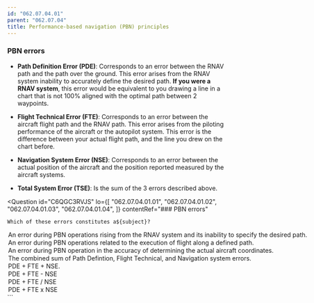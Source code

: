 ```yaml
---
id: "062.07.04.01"
parent: "062.07.04"
title: Performance-based navigation (PBN) principles
---
```


### PBN errors

- **Path Definition Error (PDE)**: Corresponds to an error between the RNAV path
  and the path over the ground. This error arises from the RNAV system inability
  to accurately define the desired path. **If you were a RNAV system**, this
  error would be equivalent to you drawing a line in a chart that is not 100%
  aligned with the optimal path between 2 waypoints.

- **Flight Technical Error (FTE)**: Corresponds to an error between the aircraft
  flight path and the RNAV path. This error arises from the piloting performance
  of the aircraft or the autopilot system. This error is the difference between
  your actual flight path, and the line you drew on the chart before.

- **Navigation System Error (NSE)**: Corresponds to an error between the actual
  position of the aircraft and the position reported measured by the aircraft
  systems.

- **Total System Error (TSE)**: Is the sum of the 3 errors described above.

<Question
id="C6QGC3RVJS"
lo={[
"062.07.04.01.01",
"062.07.04.01.02",
"062.07.04.01.03",
"062.07.04.01.04",
]}
contentRef="### PBN errors"

>   <Text variant="oneCorrect">

    Which of these errors constitutes a${subject}?

  </Text>
<Option subject={[["Path Definition Error"], ["PDE"]]}>
  An error during PBN operations rising from the RNAV system and its inability
  to specify the desired path.
</Option>
<Option subject={[["Flight Technical Error"], ["FTE"]]}>
  An error during PBN operations related to the execution of flight along a
  defined path.
</Option>
<Option subject={[["Navigation System Error"], ["NSE"]]}>
  An error during PBN operation in the accuracy of determining the actual
  aircraft coordinates.
</Option>
<Option subject={[["Total System Error"], ["TSE"]]}>
  The combined sum of Path Defintion, Flight Technical, and Navigation system
  errors.
</Option>
<Option subject={[["Total System Error"], ["TSE"]]}>PDE + FTE + NSE.</Option>
<Option why="Almost describes TSE, except TSE is the sum of the 3 errors: PDE + TSE + NSE">
  PDE + FTE - NSE
</Option>
<Option why="Almost describes TSE, except TSE is the sum of the 3 errors: PDE + TSE + NSE">
  PDE + FTE / NSE
</Option>

  <Option why="Almost describes TSE, except TSE is the sum of the 3 errors: PDE + TSE + NSE">
    PDE + FTE x NSE
  </Option>
</Question>
```

